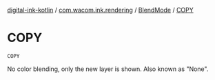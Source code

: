 [digital-ink-kotlin](../../index.md) / [com.wacom.ink.rendering](../index.md) / [BlendMode](index.md) / [COPY](./-c-o-p-y.md)

# COPY

`COPY`

No color blending, only the new layer is shown. Also known as "None".

